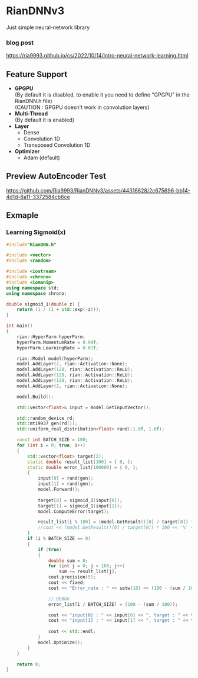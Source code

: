 # RianDNNv3
Just simple neural-network library  
### blog post  
<https://ria9993.github.io/cs/2022/10/14/intro-neural-network-learning.html>
## Feature Support
- **GPGPU**  
 (By default it is disabled, to enable it you need to define "GPGPU" in the RianDNN.h file)  
 (CAUTION : GPGPU doesn't work in convolution layers)  
- **Multi-Thread**  
 (By default it is enabled)
- **Layer**
  - Dense
  - Convolution 1D
  - Transposed Convolution 1D
- **Optimizer**
  - Adam (default)
## Preview AutoEncoder Test
https://github.com/Ria9993/RianDNNv3/assets/44316628/2c675696-bb14-4d1d-8a11-3372584cb6ce  
## Exmaple
### Learning Sigmoid(x)
```cpp
#include"RianDNN.h"

#include <vector>
#include <random>

#include <iostream>
#include <chrono>
#include <iomanip>
using namespace std;
using namespace chrono;

double sigmoid_1(double z) {
	return (1 / (1 + std::exp(-z)));
}

int main()
{
	rian::HyperParm hyperParm;
	hyperParm.MomentumRate = 0.99f;
	hyperParm.LearningRate = 0.01f;

	rian::Model model(hyperParm);
	model.AddLayer(2, rian::Activation::None);
	model.AddLayer(128, rian::Activation::ReLU);
	model.AddLayer(128, rian::Activation::ReLU);
	model.AddLayer(128, rian::Activation::ReLU);
	model.AddLayer(2, rian::Activation::None);

	model.Build();

	std::vector<float>& input = model.GetInputVector();

	std::random_device rd;
	std::mt19937 gen(rd());
	std::uniform_real_distribution<float> rand(-1.0f, 1.0f);

	const int BATCH_SIZE = 100;
	for (int i = 0; true; i++)
	{
		std::vector<float> target(2);
		static double result_list[100] = { 0, };
		static double error_list[100000] = { 0, };
		{
			input[0] = rand(gen);
			input[1] = rand(gen);
			model.Forward();
			
			target[0] = sigmoid_1(input[0]);
			target[1] = sigmoid_1(input[1]);
			model.ComputeError(target);

			result_list[i % 100] = (model.GetResult()[0] / target[0]) * 100;
			//cout << (model.GetResult()[0] / target[0]) * 100 << '%' << endl;
		}
		if (i % BATCH_SIZE == 0)
		{
			if (true)
			{
				double sum = 0;
				for (int j = 0; j < 100; j++)
					sum += result_list[j];
				cout.precision(5);
				cout << fixed;
				cout << "Error_rate : " << setw(10) << (100 - (sum / 100)) << '%' << endl;

				// DEBUG
				error_list[i / BATCH_SIZE] = (100 - (sum / 100));

				cout << "input[0] : " << input[0] << ", target : " << target[0] << ", result : " << model.GetResult()[0] << ", error = " << target[0] - model.GetResult()[0] << endl;
				cout << "input[1] : " << input[1] << ", target : " << target[1] << ", result : " << model.GetResult()[1] << ", error = " << target[1] - model.GetResult()[1] << endl;
				
				cout << std::endl;
			}
			model.Optimize();
		}
	}

	return 0;
}
```
